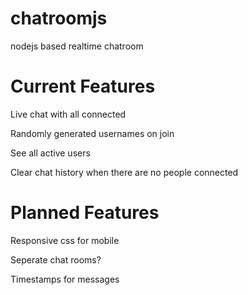 # chatroomjs
<p>nodejs based realtime chatroom</p>
<h1>Current Features</h1>
<p>Live chat with all connected</p>
<p>Randomly generated usernames on join</p>
<p>See all active users</p>
<p>Clear chat history when there are no people connected</p>
<h1>Planned Features</h1>
<p>Responsive css for mobile</p>
<p>Seperate chat rooms?</p>
<p>Timestamps for messages</p>

